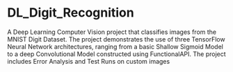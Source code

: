 # DL_Digit_Recognition
A Deep Learning Computer Vision project that classifies images from the MNIST Digit Dataset. The project demonstrates the use of three TensorFlow Neural Network architectures, ranging from a basic Shallow Sigmoid Model to a deep Convolutional Model constructed using FunctionalAPI. The project includes Error Analysis and Test Runs on custom images
